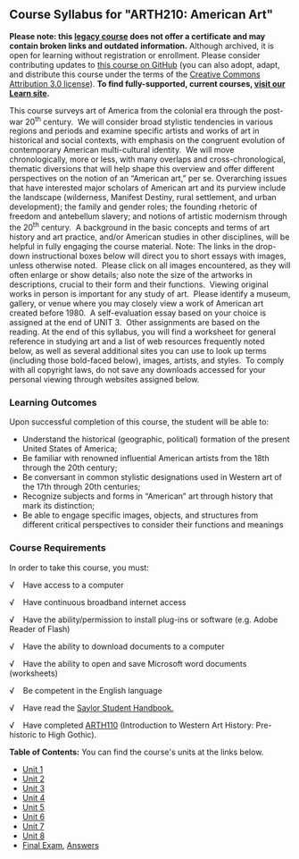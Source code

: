 Course Syllabus for "ARTH210: American Art"
-------------------------------------------

**Please note: this [legacy course](https://sayloracademy.zendesk.com/hc/en-us/articles/206089967) does not offer a certificate and may contain 
broken links and outdated information.** Although archived, it is open 
for learning without registration or enrollment. Please consider contributing 
updates to [this course on GitHub](https://github.com/saylordotorg/course_arth210) 
(you can also adopt, adapt, and distribute this course under the terms of 
the [Creative Commons Attribution 3.0 license](http://creativecommons.org/licenses/by/3.0/)). **To find fully-supported, current courses, [visit our 
Learn site](https://learn.saylor.org).**

This course surveys art of America from the colonial era through the
post-war 20<sup>th</sup> century.  We will consider broad stylistic
tendencies in various regions and periods and examine specific artists
and works of art in historical and social contexts, with emphasis on the
congruent evolution of contemporary American multi-cultural identity. 
We will move chronologically, more or less, with many overlaps and
cross-chronological, thematic diversions that will help shape this
overview and offer different perspectives on the notion of an “American
art,” per se. Overarching issues that have interested major scholars of
American art and its purview include the landscape (wilderness, Manifest
Destiny, rural settlement, and urban development); the family and gender
roles; the founding rhetoric of freedom and antebellum slavery; and
notions of artistic modernism through the 20<sup>th</sup> century.  A
background in the basic concepts and terms of art history and art
practice, and/or American studies in other disciplines, will be helpful
in fully engaging the course material. Note: The links in the drop-down
instructional boxes below will direct you to short essays with images,
unless otherwise noted.  Please click on all images encountered, as they
will often enlarge or show details; also note the size of the artworks
in descriptions, crucial to their form and their functions.  Viewing
original works in person is important for any study of art.  Please
identify a museum, gallery, or venue where you may closely view a work
of American art created before 1980.  A self-evaluation essay based on
your choice is assigned at the end of UNIT 3.  Other assignments are
based on the reading. At the end of this syllabus, you will find a
worksheet for general reference in studying art and a list of web
resources frequently noted below, as well as several additional sites
you can use to look up terms (including those bold-faced below), images,
artists, and styles.  To comply with all copyright laws, do not save any
downloads accessed for your personal viewing through websites assigned
below.

### Learning Outcomes

Upon successful completion of this course, the student will be able to:

-   Understand the historical (geographic, political) formation of the
    present United States of America;
-   Be familiar with renowned influential American artists from the 18th
    through the 20th century;
-   Be conversant in common stylistic designations used in Western art
    of the 17th through 20th centuries;
-   Recognize subjects and forms in “American” art through history that
    mark its distinction;
-   Be able to engage specific images, objects, and structures from
    different critical perspectives to consider their functions and
    meanings

### Course Requirements

In order to take this course, you must:  
  
 √    Have access to a computer  
  
 √    Have continuous broadband internet access  
  
 √    Have the ability/permission to install plug-ins or software (e.g.
Adobe Reader of Flash)  
  
 √    Have the ability to download documents to a computer  
  
 √    Have the ability to open and save Microsoft word documents
(worksheets)  
  
 √    Be competent in the English language

√    Have read the [Saylor Student
Handbook.](https://resources.saylor.org/archived/wp-content/uploads/2012/05/Saylor-StudentHandbook.pdf)

√    Have completed
[ARTH110](http://www.saylor.org/courses/arth110/) (Introduction to
Western Art History: Pre-historic to High Gothic).  
  
**Table of Contents:** You can find the course's units at the links below.

- [Unit 1](https://legacy.saylor.org/arth210/Unit01/)
- [Unit 2](https://legacy.saylor.org/arth210/Unit02/)
- [Unit 3](https://legacy.saylor.org/arth210/Unit03/)
- [Unit 4](https://legacy.saylor.org/arth210/Unit04/)
- [Unit 5](https://legacy.saylor.org/arth210/Unit05/)
- [Unit 6](https://legacy.saylor.org/arth210/Unit06/)
- [Unit 7](https://legacy.saylor.org/arth210/Unit07/)
- [Unit 8](https://legacy.saylor.org/arth210/Unit08/)
- [Final Exam](http://saylordotorg.github.io/LegacyExams/ARTH/ARTH210/ARTH210-FinalExam.html), [Answers](http://saylordotorg.github.io/LegacyExams/ARTH/ARTH210/ARTH210-FinalExam-Answers.html)

